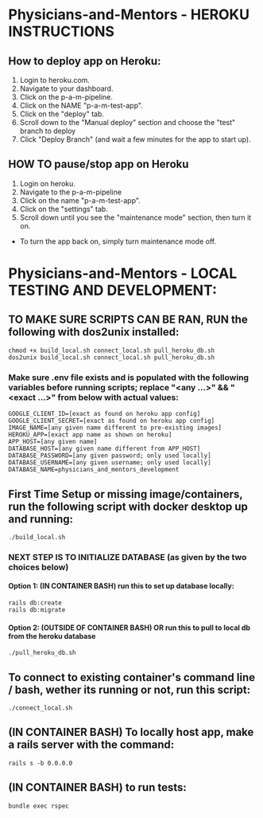 # Physicians-and-Mentors - HEROKU INSTRUCTIONS
## How to deploy app on Heroku:
1. Login to heroku.com.
2. Navigate to your dashboard.
3. Click on the p-a-m-pipeline.
4. Click on the NAME "p-a-m-test-app".
5. Click on the "deploy" tab.
6. Scroll down to the "Manual deploy" section and choose the "test" branch to deploy
7. Click "Deploy Branch" (and wait a few minutes for the app to start up).

## HOW TO pause/stop app on Heroku
1. Login on heroku.
2. Navigate to the p-a-m-pipeline
3. Click on the name "p-a-m-test-app".
4. Click on the "settings" tab.
5. Scroll down until you see the "maintenance mode" section, then turn it on.
* To turn the app back on, simply turn maintenance mode off.

# Physicians-and-Mentors - LOCAL TESTING AND DEVELOPMENT:
## TO MAKE SURE SCRIPTS CAN BE RAN, RUN the following with dos2unix installed:
```
chmod +x build_local.sh connect_local.sh pull_heroku_db.sh
dos2unix build_local.sh connect_local.sh pull_heroku_db.sh
```
### Make sure .env file exists and is populated with the following variables before running scripts; replace "<any ...>" && "<exact ...>" from below with actual values:
```
GOOGLE_CLIENT_ID=[exact as found on heroku app config]
GOOGLE_CLIENT_SECRET=[exact as found on heroku app config]
IMAGE_NAME=[any given name different to pre-existing images]
HEROKU_APP=[exact app name as shown on heroku]
APP_HOST=[any given name]
DATABASE_HOST=[any given name different from APP_HOST]
DATABASE_PASSWORD=[any given password; only used locally]
DATABASE_USERNAME=[any given username; only used locally]
DATABASE_NAME=physicians_and_mentors_development
```

## First Time Setup or missing image/containers, run the following script with docker desktop up and running:
```
./build_local.sh
```
### NEXT STEP IS TO INITIALIZE DATABASE (as given by the two choices below)
#### Option 1: (IN CONTAINER BASH) run this to set up database locally:
```
rails db:create
rails db:migrate
```

#### Option 2: (OUTSIDE OF CONTAINER BASH) OR run this to pull to local db from the heroku database
```
./pull_heroku_db.sh
```

## To connect to existing container's command line / bash, wether its running or not, run this script:
```
./connect_local.sh
```

## (IN CONTAINER BASH) To locally host app, make a rails server with the command:
```
rails s -b 0.0.0.0
```

## (IN CONTAINER BASH) to run tests:
```
bundle exec rspec
```